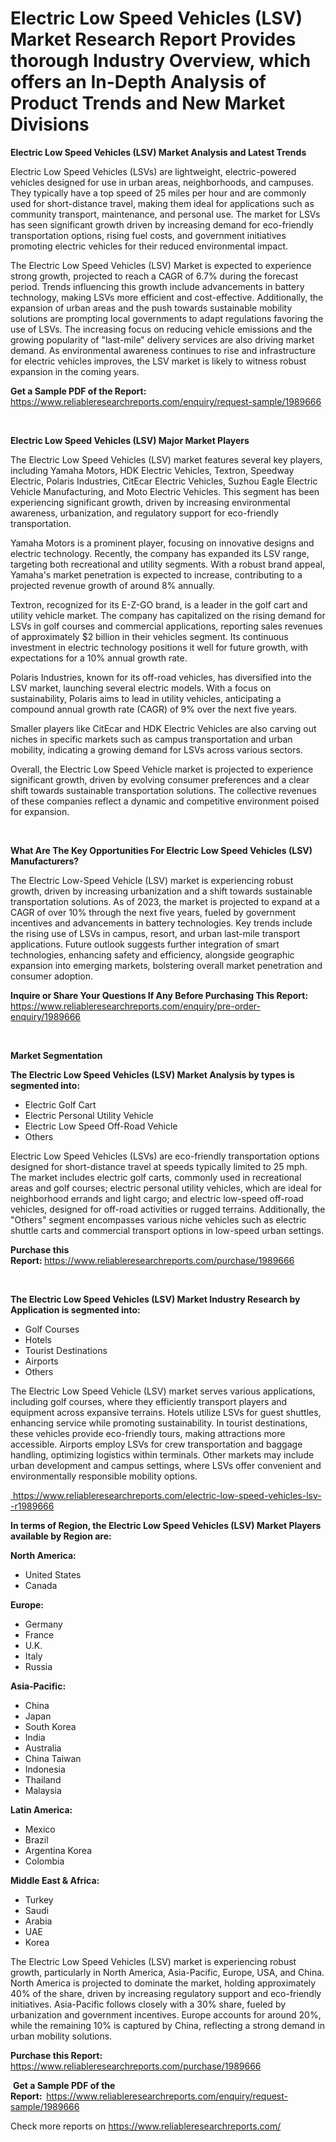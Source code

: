 <p><h1>Electric Low Speed Vehicles (LSV) Market Research Report Provides thorough Industry Overview, which offers an In-Depth Analysis of Product Trends and New Market Divisions</h1></p><p><strong>Electric Low Speed Vehicles (LSV) Market Analysis and Latest Trends</strong></p>
<p><p>Electric Low Speed Vehicles (LSVs) are lightweight, electric-powered vehicles designed for use in urban areas, neighborhoods, and campuses. They typically have a top speed of 25 miles per hour and are commonly used for short-distance travel, making them ideal for applications such as community transport, maintenance, and personal use. The market for LSVs has seen significant growth driven by increasing demand for eco-friendly transportation options, rising fuel costs, and government initiatives promoting electric vehicles for their reduced environmental impact.</p><p>The Electric Low Speed Vehicles (LSV) Market is expected to experience strong growth, projected to reach a CAGR of 6.7% during the forecast period. Trends influencing this growth include advancements in battery technology, making LSVs more efficient and cost-effective. Additionally, the expansion of urban areas and the push towards sustainable mobility solutions are prompting local governments to adapt regulations favoring the use of LSVs. The increasing focus on reducing vehicle emissions and the growing popularity of "last-mile" delivery services are also driving market demand. As environmental awareness continues to rise and infrastructure for electric vehicles improves, the LSV market is likely to witness robust expansion in the coming years.</p></p>
<p><strong>Get a Sample PDF of the Report:&nbsp;</strong> <a href="https://www.reliableresearchreports.com/enquiry/request-sample/1989666?utm_campaign=2395&utm_medium=2&utm_source=Github&utm_content=ia&utm_term=31032025&utm_id=electric-low-speed-vehicles-lsv">https://www.reliableresearchreports.com/enquiry/request-sample/1989666</a></p>
<p>&nbsp;</p>
<p><strong>Electric Low Speed Vehicles (LSV) Major Market Players</strong></p>
<p><p>The Electric Low Speed Vehicles (LSV) market features several key players, including Yamaha Motors, HDK Electric Vehicles, Textron, Speedway Electric, Polaris Industries, CitEcar Electric Vehicles, Suzhou Eagle Electric Vehicle Manufacturing, and Moto Electric Vehicles. This segment has been experiencing significant growth, driven by increasing environmental awareness, urbanization, and regulatory support for eco-friendly transportation.</p><p>Yamaha Motors is a prominent player, focusing on innovative designs and electric technology. Recently, the company has expanded its LSV range, targeting both recreational and utility segments. With a robust brand appeal, Yamaha's market penetration is expected to increase, contributing to a projected revenue growth of around 8% annually.</p><p>Textron, recognized for its E-Z-GO brand, is a leader in the golf cart and utility vehicle market. The company has capitalized on the rising demand for LSVs in golf courses and commercial applications, reporting sales revenues of approximately $2 billion in their vehicles segment. Its continuous investment in electric technology positions it well for future growth, with expectations for a 10% annual growth rate.</p><p>Polaris Industries, known for its off-road vehicles, has diversified into the LSV market, launching several electric models. With a focus on sustainability, Polaris aims to lead in utility vehicles, anticipating a compound annual growth rate (CAGR) of 9% over the next five years.</p><p>Smaller players like CitEcar and HDK Electric Vehicles are also carving out niches in specific markets such as campus transportation and urban mobility, indicating a growing demand for LSVs across various sectors.</p><p>Overall, the Electric Low Speed Vehicle market is projected to experience significant growth, driven by evolving consumer preferences and a clear shift towards sustainable transportation solutions. The collective revenues of these companies reflect a dynamic and competitive environment poised for expansion.</p></p>
<p>&nbsp;</p>
<p><strong>What Are The Key Opportunities For Electric Low Speed Vehicles (LSV) Manufacturers?</strong></p>
<p><p>The Electric Low-Speed Vehicle (LSV) market is experiencing robust growth, driven by increasing urbanization and a shift towards sustainable transportation solutions. As of 2023, the market is projected to expand at a CAGR of over 10% through the next five years, fueled by government incentives and advancements in battery technologies. Key trends include the rising use of LSVs in campus, resort, and urban last-mile transport applications. Future outlook suggests further integration of smart technologies, enhancing safety and efficiency, alongside geographic expansion into emerging markets, bolstering overall market penetration and consumer adoption.</p></p>
<p><strong>Inquire or Share Your Questions If Any Before Purchasing This Report:</strong> <a href="https://www.reliableresearchreports.com/enquiry/pre-order-enquiry/1989666?utm_campaign=2395&utm_medium=2&utm_source=Github&utm_content=ia&utm_term=31032025&utm_id=electric-low-speed-vehicles-lsv">https://www.reliableresearchreports.com/enquiry/pre-order-enquiry/1989666</a></p>
<p>&nbsp;</p>
<p><strong>Market Segmentation</strong></p>
<p><strong>The Electric Low Speed Vehicles (LSV) Market Analysis by types is segmented into:</strong></p>
<p><ul><li>Electric Golf Cart</li><li>Electric Personal Utility Vehicle</li><li>Electric Low Speed Off-Road Vehicle</li><li>Others</li></ul></p>
<p><p>Electric Low Speed Vehicles (LSVs) are eco-friendly transportation options designed for short-distance travel at speeds typically limited to 25 mph. The market includes electric golf carts, commonly used in recreational areas and golf courses; electric personal utility vehicles, which are ideal for neighborhood errands and light cargo; and electric low-speed off-road vehicles, designed for off-road activities or rugged terrains. Additionally, the "Others" segment encompasses various niche vehicles such as electric shuttle carts and commercial transport options in low-speed urban settings.</p></p>
<p><strong>Purchase this Report:&nbsp;</strong><a href="https://www.reliableresearchreports.com/purchase/1989666?utm_campaign=2395&utm_medium=2&utm_source=Github&utm_content=ia&utm_term=31032025&utm_id=electric-low-speed-vehicles-lsv">https://www.reliableresearchreports.com/purchase/1989666</a></p>
<p>&nbsp;</p>
<p><strong>The Electric Low Speed Vehicles (LSV) Market Industry Research by Application is segmented into:</strong></p>
<p><ul><li>Golf Courses</li><li>Hotels</li><li>Tourist Destinations</li><li>Airports</li><li>Others</li></ul></p>
<p><p>The Electric Low Speed Vehicle (LSV) market serves various applications, including golf courses, where they efficiently transport players and equipment across expansive terrains. Hotels utilize LSVs for guest shuttles, enhancing service while promoting sustainability. In tourist destinations, these vehicles provide eco-friendly tours, making attractions more accessible. Airports employ LSVs for crew transportation and baggage handling, optimizing logistics within terminals. Other markets may include urban development and campus settings, where LSVs offer convenient and environmentally responsible mobility options.</p></p>
<p><a href="https://www.reliableresearchreports.com/electric-low-speed-vehicles-lsv--r1989666?utm_campaign=2395&utm_medium=2&utm_source=Github&utm_content=ia&utm_term=31032025&utm_id=electric-low-speed-vehicles-lsv">&nbsp;https://www.reliableresearchreports.com/electric-low-speed-vehicles-lsv--r1989666</a></p>
<p><strong>In terms of Region, the Electric Low Speed Vehicles (LSV) Market Players available by Region are:</strong></p>
<p>
    <p> <strong> North America: </strong>
        <ul>
            <li>United States</li>
            <li>Canada</li>
        </ul>
        </p> 
    <p> <strong> Europe: </strong>
        <ul>
            <li>Germany</li>
            <li>France</li>
            <li>U.K.</li>
            <li>Italy</li>
            <li>Russia</li>
        </ul>
        </p> 
    <p> <strong> Asia-Pacific: </strong>
        <ul>
            <li>China</li>
            <li>Japan</li>
            <li>South Korea</li>
            <li>India</li>
            <li>Australia</li>
            <li>China Taiwan</li>
            <li>Indonesia</li>
            <li>Thailand</li>
            <li>Malaysia</li>
        </ul>
        </p> 
    <p> <strong> Latin America: </strong>
        <ul>
            <li>Mexico</li>
            <li>Brazil</li>
            <li>Argentina Korea</li>
            <li>Colombia</li>
        </ul>
        </p> 
    <p> <strong> Middle East & Africa: </strong>
        <ul>
            <li>Turkey</li>
            <li>Saudi</li>
            <li>Arabia</li>
            <li>UAE</li>
            <li>Korea</li>
        </ul>
    </p>
    </p>
<p><p>The Electric Low Speed Vehicles (LSV) market is experiencing robust growth, particularly in North America, Asia-Pacific, Europe, USA, and China. North America is projected to dominate the market, holding approximately 40% of the share, driven by increasing regulatory support and eco-friendly initiatives. Asia-Pacific follows closely with a 30% share, fueled by urbanization and government incentives. Europe accounts for around 20%, while the remaining 10% is captured by China, reflecting a strong demand in urban mobility solutions.</p></p>
<p><strong>Purchase this Report: </strong><a href="https://www.reliableresearchreports.com/purchase/1989666?utm_campaign=2395&utm_medium=2&utm_source=Github&utm_content=ia&utm_term=31032025&utm_id=electric-low-speed-vehicles-lsv">https://www.reliableresearchreports.com/purchase/1989666</a></p>
<p>&nbsp;<strong>Get a Sample PDF of the Report:&nbsp;&nbsp;</strong><a href="https://www.reliableresearchreports.com/enquiry/request-sample/1989666?utm_campaign=2395&utm_medium=2&utm_source=Github&utm_content=ia&utm_term=31032025&utm_id=electric-low-speed-vehicles-lsv">https://www.reliableresearchreports.com/enquiry/request-sample/1989666</a></p>
<p><strong></strong></p>
<p>Check more reports on <a href="https://www.reliableresearchreports.com/?utm_campaign=2395&utm_medium=2&utm_source=Github&utm_content=ia&utm_term=31032025&utm_id=electric-low-speed-vehicles-lsv">https://www.reliableresearchreports.com/</a></p>